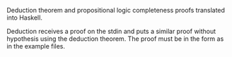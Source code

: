 Deduction theorem and propositional logic completeness proofs translated into Haskell.

Deduction receives a proof on the stdin and puts a similar proof without hypothesis using the deduction theorem.
The proof must be in the form as in the example files.
